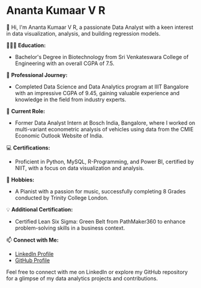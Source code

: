 # Ananta Kumaar V R

👋 Hi, I'm Ananta Kumaar V R, a passionate Data Analyst with a keen interest in data visualization, analysis, and building regression models.

👨🏻‍🎓 **Education:**
- Bachelor's Degree in Biotechnology from Sri Venkateswara College of Engineering with an overall CGPA of 7.5.

🌱 **Professional Journey:**
- Completed Data Science and Data Analytics program at IIIT Bangalore with an impressive CGPA of 9.45, gaining valuable experience and knowledge in the field from industry experts.

💼 **Current Role:**
- Former Data Analyst Intern at Bosch India, Bangalore, where I worked on multi-variant econometric analysis of vehicles using data from the CMIE Economic Outlook Website of India.

💻 **Certifications:**
- Proficient in Python, MySQL, R-Programming, and Power BI, certified by NIIT, with a focus on data visualization and analysis.

🎹 **Hobbies:**
- A Pianist with a passion for music, successfully completing 8 Grades conducted by Trinity College London.

💡 **Additional Certification:**
- Certified Lean Six Sigma: Green Belt from PathMaker360 to enhance problem-solving skills in a business context.

📫 **Connect with Me:**
- [LinkedIn Profile](https://www.linkedin.com/in/ananta-kumaar-v-r-49738a176)
- [GitHub Profile](https://github.com/AnanthDA)

Feel free to connect with me on LinkedIn or explore my GitHub repository for a glimpse of my data analytics projects and contributions.

<!---
AnanthDA/AnanthDA is a ✨ special ✨ repository because its `README.md` (this file) appears on your GitHub profile.
You can click the Preview link to take a look at your changes.
--->
